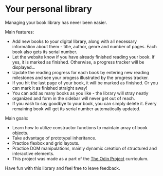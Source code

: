 # Your personal library

Managing your book library has never been easier.

Main features:

- Add new books to your digital library, along with all necessary information about them - title, author, genre and number of pages. Each book also gets its serial number.
- Let the website know if you have already finished reading your book. If yes, it is marked as finished. Otherwise, a progress tracker will be displayed...
- Update the reading progress for each book by entering new reading milestones and see your progess illustrated by the progress tracker.
- If you hit the last page of your book, it will be marked as finished. Or you can mark it as finished straight away!
- You can add as many books as you like - the library will stray neatly organized and form in the sidebar will never get out of reach.
- If you wish to say goodbye to your book, you can simply delete it. Every remaining book will get its serial number automatically updated.

Main goals:

- Learn how to utilize constructor functions to maintain array of book objects.
- Take advantage of prototypal inheritance.
- Practice flexbox and grid layouts.
- Practice DOM manipulations, mainly dynamic creation of structured and interactive elements.
- This project was made as a part of the [The Odin Project](https://www.theodinproject.com/lessons/node-path-javascript-library) curriculum.

Have fun with this library and feel free to leave feedback.
